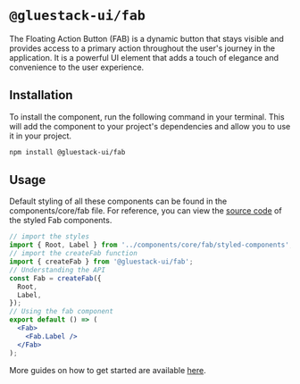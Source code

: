 # `@gluestack-ui/fab`

The Floating Action Button (FAB) is a dynamic button that stays visible and provides access to a primary action throughout the user's journey in the application. It is a powerful UI element that adds a touch of elegance and convenience to the user experience.

## Installation

To install the component, run the following command in your terminal. This will add the component to your project's dependencies and allow you to use it in your project.

```sh
npm install @gluestack-ui/fab
```

## Usage

Default styling of all these components can be found in the components/core/fab file. For reference, you can view the [source code](https://github.com/gluestack/gluestack-ui/blob/main/example/storybook/src/ui-components/Fab/styled-components/index.tsx) of the styled Fab components.

```jsx
// import the styles
import { Root, Label } from '../components/core/fab/styled-components';
// import the createFab function
import { createFab } from '@gluestack-ui/fab';
// Understanding the API
const Fab = createFab({
  Root,
  Label,
});
// Using the fab component
export default () => (
  <Fab>
    <Fab.Label />
  </Fab>
);
```

More guides on how to get started are available
[here](https://ui.gluestack.io/docs/).
